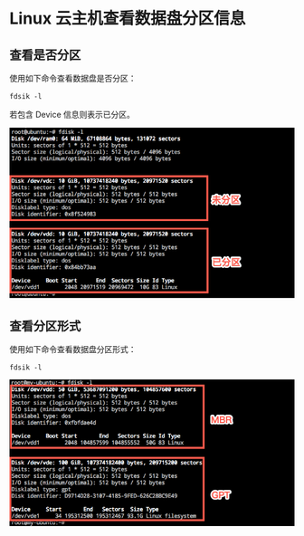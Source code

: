 # Linux 云主机查看数据盘分区信息

## 查看是否分区

使用如下命令查看数据盘是否分区：

	fdsik -l

若包含 Device 信息则表示已分区。

![](../../image/运维指南-Linux查看分区.png)

## 查看分区形式

使用如下命令查看数据盘分区形式：

	fdsik -l

![](../../image/运维指南-Linux查看分区形式.png)